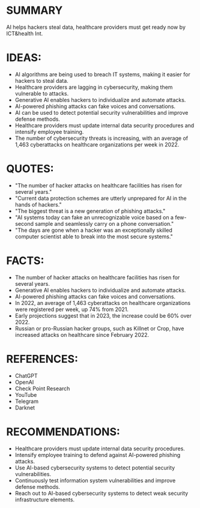 # SUMMARY
AI helps hackers steal data, healthcare providers must get ready now by ICT&health Int.

# IDEAS:
* AI algorithms are being used to breach IT systems, making it easier for hackers to steal data.
* Healthcare providers are lagging in cybersecurity, making them vulnerable to attacks.
* Generative AI enables hackers to individualize and automate attacks.
* AI-powered phishing attacks can fake voices and conversations.
* AI can be used to detect potential security vulnerabilities and improve defense methods.
* Healthcare providers must update internal data security procedures and intensify employee training.
* The number of cybersecurity threats is increasing, with an average of 1,463 cyberattacks on healthcare organizations per week in 2022.

# QUOTES:
* "The number of hacker attacks on healthcare facilities has risen for several years."
* "Current data protection schemes are utterly unprepared for AI in the hands of hackers."
* "The biggest threat is a new generation of phishing attacks."
* "AI systems today can fake an unrecognizable voice based on a few-second sample and seamlessly carry on a phone conversation."
* "The days are gone when a hacker was an exceptionally skilled computer scientist able to break into the most secure systems."

# FACTS:
* The number of hacker attacks on healthcare facilities has risen for several years.
* Generative AI enables hackers to individualize and automate attacks.
* AI-powered phishing attacks can fake voices and conversations.
* In 2022, an average of 1,463 cyberattacks on healthcare organizations were registered per week, up 74% from 2021.
* Early projections suggest that in 2023, the increase could be 60% over 2022.
* Russian or pro-Russian hacker groups, such as Killnet or Crop, have increased attacks on healthcare since February 2022.

# REFERENCES:
* ChatGPT
* OpenAI
* Check Point Research
* YouTube
* Telegram
* Darknet

# RECOMMENDATIONS:
* Healthcare providers must update internal data security procedures.
* Intensify employee training to defend against AI-powered phishing attacks.
* Use AI-based cybersecurity systems to detect potential security vulnerabilities.
* Continuously test information system vulnerabilities and improve defense methods.
* Reach out to AI-based cybersecurity systems to detect weak security infrastructure elements.
